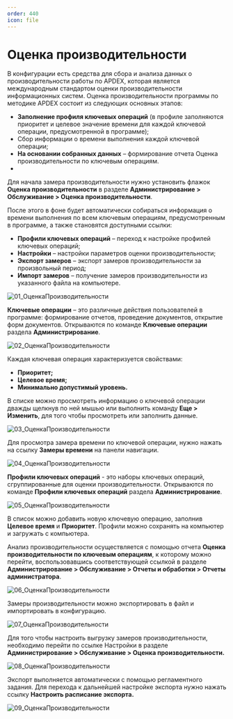```yaml
---
order: 440
icon: file
---
```


# Оценка производительности

В конфигурации есть средства для сбора и анализа данных о производительности работы по APDEX, которая является международным стандартом оценки производительности информационных систем. Оценка производительности программы по методике APDEX состоит из следующих основных этапов:

* **Заполнение профиля ключевых операций** (в профиле заполняются приоритет и целевое значение времени для каждой ключевой операции, предусмотренной в программе);  
* Сбор информации о времени выполнения каждой ключевой операции;  
* **На основании собранных данных** – формирование отчета Оценка производительности по ключевым операциям. 
*  
Для начала замера производительности нужно установить флажок **Оценка производительности** в разделе **Администрирование > Обслуживание > Оценка производительности**. 

После этого в фоне будет автоматически собираться информация о времени выполнения по всем ключевым операциям, предусмотренным в программе, а также становятся доступными ссылки:

* **Профили ключевых операций** – переход к настройке профилей ключевых операций;  
* **Настройки** – настройки параметров оценки производительности;  
* **Экспорт замеров** – экспорт замеров производительности за произвольный период;  
* **Импорт замеров** – получение замеров производительности из указанного файла на компьютере.  

![01_ОценкаПроизводительности](static/01_ОценкаПроизводительности.png)

**Ключевые операции** – это различные действия пользователей в программе: формирование отчетов, проведение документов, открытие форм документов. Открываются по команде **Ключевые операции** раздела **Администрирование**.

![02_ОценкаПроизводительности](static/02_ОценкаПроизводительности.png)

Каждая ключевая операция характеризуется свойствами:

* **Приоритет;**   
* **Целевое время;**  
* **Минимально допустимый уровень.**  
 
В списке можно просмотреть информацию о ключевой операции дважды щелкнув по ней мышью или выполнить команду **Еще > Изменить**, для того чтобы просмотреть или заполнить данные.

![03_ОценкаПроизводительности](static/03_ОценкаПроизводительности.png)

Для просмотра замера времени по ключевой операции, нужно нажать на ссылку **Замеры времени** на панели навигации.

![04_ОценкаПроизводительности](static/04_ОценкаПроизводительности.png)

**Профили ключевых операций** - это наборы ключевых операций, сгруппированные для оценки производительности. Открываются по команде **Профили ключевых операций** раздела **Администрирование**.

![05_ОценкаПроизводительности](static/05_ОценкаПроизводительности.png)

В список можно добавить новую ключевую операцию, заполнив **Целевое время** и **Приоритет**. Профили можно сохранять на компьютер и загружать с компьютера.

Анализ производительности осуществляется с помощью отчета **Оценка производительности по ключевым операциям**, к которому можно перейти, воспользовавшись соответствующей ссылкой в разделе **Администрирование > Обслуживание > Отчеты и обработки > Отчеты администратора**.

![06_ОценкаПроизводительности](static/06_ОценкаПроизводительности.png)

Замеры производительности можно экспортировать в файл и импортировать в конфигурацию.

![07_ОценкаПроизводительности](static/07_ОценкаПроизводительности.png)

Для того чтобы настроить выгрузку замеров производительности, необходимо перейти по ссылке Настройки в разделе **Администрирование > Обслуживание > Оценка производительности.**

![08_ОценкаПроизводительности](static/08_ОценкаПроизводительности.png)

Экспорт выполняется автоматически с помощью регламентного задания. Для перехода к дальнейшей настройке экспорта нужно нажать ссылку **Настроить расписание экспорта.**

![09_ОценкаПроизводительности](static/09_ОценкаПроизводительности.png)




